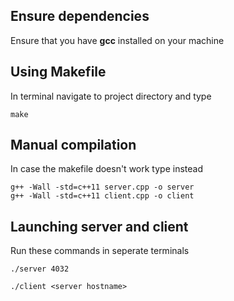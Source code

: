 ## Ensure dependencies
Ensure that you have **gcc** installed on your machine


## Using Makefile
In terminal navigate to project directory and type
    
    make
    

## Manual compilation
In case the makefile doesn't work type instead

    g++ -Wall -std=c++11 server.cpp -o server
    g++ -Wall -std=c++11 client.cpp -o client

## Launching server and client
Run these commands in seperate terminals

    ./server 4032

    ./client <server hostname>